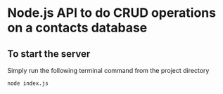 # Node.js API to do CRUD operations on a contacts database

## To start the server

Simply run the following terminal command from the project directory

```shell
node index.js
```
